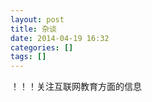 ```yaml
---
layout: post
title: 杂谈
date: 2014-04-19 16:32
categories: []
tags: []
---
```

！！！关注互联网教育方面的信息
   